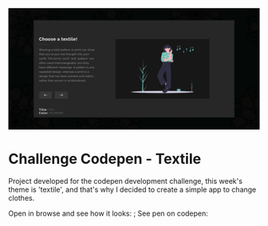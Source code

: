 <img src="./docs/design.png" alt="design preview">

# Challenge Codepen - Textile

Project developed for the codepen development challenge, this week's theme is 'textile', and that's why I decided to create a simple app to change clothes.

Open in browse and see how it looks: <a href="https://lucasfernandodev.github.io/textile/"></a>;
See pen on codepen: <a href="https://codepen.io/lucasfernandodev/pen/ExmNooL"></a>